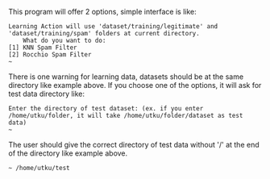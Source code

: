 This program will offer 2 options, simple interface is like:

	Learning Action will use 'dataset/training/legitimate' and 'dataset/training/spam' folders at current directory.
		What do you want to do: 
	[1] KNN Spam Filter
	[2] Rocchio Spam Filter
	~ 

There is one warning for learning data, datasets should be at the same directory like example above.
If you choose one of the options, it will ask for test data directory like:

	Enter the directory of test dataset: (ex. if you enter /home/utku/folder, it will take /home/utku/folder/dataset as test data)
	~ 

The user should give the correct directory of test data without '/' at the end of the directory like example above.
	
	~ /home/utku/test